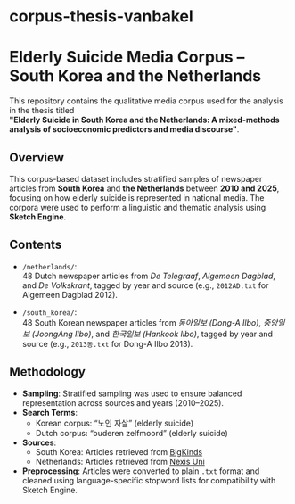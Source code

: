 # corpus-thesis-vanbakel
# Elderly Suicide Media Corpus – South Korea and the Netherlands

This repository contains the qualitative media corpus used for the analysis in the thesis titled  
**"Elderly Suicide in South Korea and the Netherlands: A mixed-methods analysis of socioeconomic predictors and media discourse"**.

## Overview

This corpus-based dataset includes stratified samples of newspaper articles from **South Korea** and **the Netherlands** between **2010 and 2025**, focusing on how elderly suicide is represented in national media. The corpora were used to perform a linguistic and thematic analysis using **Sketch Engine**.

## Contents

- `/netherlands/`:  
  48 Dutch newspaper articles from *De Telegraaf*, *Algemeen Dagblad*, and *De Volkskrant*, tagged by year and source (e.g., `2012AD.txt` for Algemeen Dagblad 2012).
  
- `/south_korea/`:  
  48 South Korean newspaper articles from *동아일보 (Dong-A Ilbo)*, *중앙일보 (JoongAng Ilbo)*, and *한국일보 (Hankook Ilbo)*, tagged by year and source (e.g., `2013동.txt` for Dong-A Ilbo 2013).

## Methodology

- **Sampling**: Stratified sampling was used to ensure balanced representation across sources and years (2010–2025).
- **Search Terms**: 
  - Korean corpus: “노인 자살” (elderly suicide)
  - Dutch corpus: “ouderen zelfmoord” (elderly suicide)
- **Sources**:
  - South Korea: Articles retrieved from [BigKinds](https://www.bigkinds.or.kr/)
  - Netherlands: Articles retrieved from [Nexis Uni](https://www.lexisnexis.com)
- **Preprocessing**: Articles were converted to plain `.txt` format and cleaned using language-specific stopword lists for compatibility with Sketch Engine.
